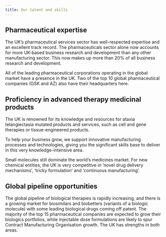 ```yaml
---
title: Our talent and skills
---
```

## Pharmaceutical expertise 

The UK’s pharmaceutical services sector has well-respected expertise and an excellent track record. The pharmaceuticals sector alone now accounts for more UK-based business research and development than any other manufacturing sector. This now makes up more than 20% of all business research and development. 

All of the leading pharmaceutical corporations operating in the global market have a presence in the UK. Two of the top 10 global pharmaceutical companies (GSK and AZ) also have their headquarters here. 

## Proficiency in advanced therapy medicinal products

The UK is renowned for its knowledge and resources for ataxia telangiectasia mutated products and services, such as cell and gene therapies or tissue-engineered products. 

To help your business grow, we support innovative manufacturing processes and technologies, giving you the significant skills base to deliver in this very knowledge-intensive area.

Small molecules still dominate the world’s medicines market. For new chemical entities, the UK is very competitive in ‘novel drug delivery mechanisms’, ‘tricky formulation’ and ‘continuous manufacturing’. 

## Global pipeline opportunities

The global pipeline of biological therapies is rapidly increasing, and there is a growing market for biosimilars and biobetters (variants of a biologic molecule) with some leading biological drugs coming off patent. The majority of the top 15 pharmaceutical companies are expected to grow their biologics portfolios, while injectable dose formulations are likely to spur Contract Manufacturing Organisation growth. The UK has strengths in both areas.

